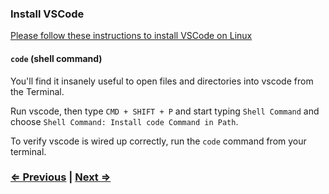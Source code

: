 ### Install VSCode

[Please follow these instructions to install VSCode on Linux](https://code.visualstudio.com/docs/setup/linux)

#### `code` (shell command)

You'll find it insanely useful to open files and directories into vscode from the Terminal.

Run vscode, then type `CMD + SHIFT + P` and start typing `Shell Command` and choose `Shell Command: Install code Command in Path`.

To verify vscode is wired up correctly, run the `code` command from your terminal.

### [⇐ Previous](2_apt.md) | [Next ⇒](4_git.md)
